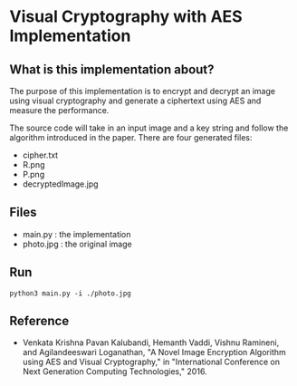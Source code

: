 # Visual Cryptography with AES Implementation


## What is this implementation about?
The purpose of this implementation is to encrypt and decrypt an image 
using visual cryptography and generate a ciphertext using AES and measure the performance.

The source code will take in an input image and a key string and follow the algorithm introduced in
the paper. There are four generated files:
- cipher.txt
- R.png
- P.png
- decryptedImage.jpg

## Files
- main.py : the implementation 
- photo.jpg : the original image

## Run
```
python3 main.py -i ./photo.jpg
```

## Reference
- Venkata Krishna Pavan Kalubandi, Hemanth Vaddi, Vishnu Ramineni, and Agilandeeswari Loganathan, "A Novel Image Encryption Algorithm using AES and Visual Cryptography," in "International Conference on Next Generation Computing Technologies," 2016.
